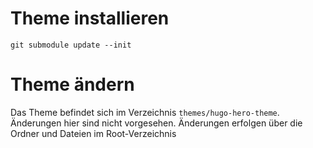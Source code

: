 # Theme installieren
`git submodule update --init`
# Theme ändern
Das Theme befindet sich im Verzeichnis `themes/hugo-hero-theme`. Änderungen hier sind nicht vorgesehen.
Änderungen erfolgen über die Ordner und Dateien im Root-Verzeichnis
